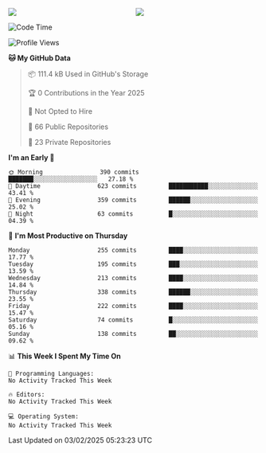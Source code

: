 <p style="display:flex;align-items:center;column-gap:0.5rem;" align="center">
  <img style="flex-grow:1;align-self:stretch;object-fit:cover;"  src ="https://github-readme-stats.vercel.app/api?username=gnoluv9x&show_icons=true&count_private=true&theme=chartreuse-dark&hide_border=true">
  <img style="flex-grow:1;align-self:stretch;object-fit:cover;"src ="https://github-readme-stats.vercel.app/api/top-langs/?username=gnoluv9x&layout=compact&hide_border=true&theme=chartreuse-dark&&langs_count=6&hide=jupyter%20notebook,tex,css,php&exclude_repo=Pacman-AI">
</p>

<!--START_SECTION:waka-->
![Code Time](http://img.shields.io/badge/Code%20Time-994%20hrs%205%20mins-blue)

![Profile Views](http://img.shields.io/badge/Profile%20Views-0-blue)

**🐱 My GitHub Data** 

> 📦 111.4 kB Used in GitHub's Storage 
 > 
> 🏆 0 Contributions in the Year 2025
 > 
> 🚫 Not Opted to Hire
 > 
> 📜 66 Public Repositories 
 > 
> 🔑 23 Private Repositories 
 > 
**I'm an Early 🐤** 

```text
🌞 Morning                390 commits         ███████░░░░░░░░░░░░░░░░░░   27.18 % 
🌆 Daytime                623 commits         ███████████░░░░░░░░░░░░░░   43.41 % 
🌃 Evening                359 commits         ██████░░░░░░░░░░░░░░░░░░░   25.02 % 
🌙 Night                  63 commits          █░░░░░░░░░░░░░░░░░░░░░░░░   04.39 % 
```
📅 **I'm Most Productive on Thursday** 

```text
Monday                   255 commits         ████░░░░░░░░░░░░░░░░░░░░░   17.77 % 
Tuesday                  195 commits         ███░░░░░░░░░░░░░░░░░░░░░░   13.59 % 
Wednesday                213 commits         ████░░░░░░░░░░░░░░░░░░░░░   14.84 % 
Thursday                 338 commits         ██████░░░░░░░░░░░░░░░░░░░   23.55 % 
Friday                   222 commits         ████░░░░░░░░░░░░░░░░░░░░░   15.47 % 
Saturday                 74 commits          █░░░░░░░░░░░░░░░░░░░░░░░░   05.16 % 
Sunday                   138 commits         ██░░░░░░░░░░░░░░░░░░░░░░░   09.62 % 
```


📊 **This Week I Spent My Time On** 

```text
💬 Programming Languages: 
No Activity Tracked This Week

🔥 Editors: 
No Activity Tracked This Week

💻 Operating System: 
No Activity Tracked This Week
```


 Last Updated on 03/02/2025 05:23:23 UTC
<!--END_SECTION:waka-->

